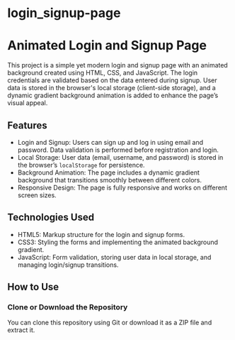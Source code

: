 # login_signup-page

# Animated Login and Signup Page

This project is a simple yet modern login and signup page with an animated background created using HTML, CSS, and JavaScript. The login credentials are validated based on the data entered during signup. User data is stored in the browser's local storage (client-side storage), and a dynamic gradient background animation is added to enhance the page’s visual appeal.

## Features
- Login and Signup: Users can sign up and log in using email and password. Data validation is performed before registration and login.
- Local Storage: User data (email, username, and password) is stored in the browser’s `localStorage` for persistence.
- Background Animation: The page includes a dynamic gradient background that transitions smoothly between different colors.
- Responsive Design: The page is fully responsive and works on different screen sizes.


## Technologies Used
- HTML5: Markup structure for the login and signup forms.
- CSS3: Styling the forms and implementing the animated background gradient.
- JavaScript: Form validation, storing user data in local storage, and managing login/signup transitions.

## How to Use

### Clone or Download the Repository
You can clone this repository using Git or download it as a ZIP file and extract it.

